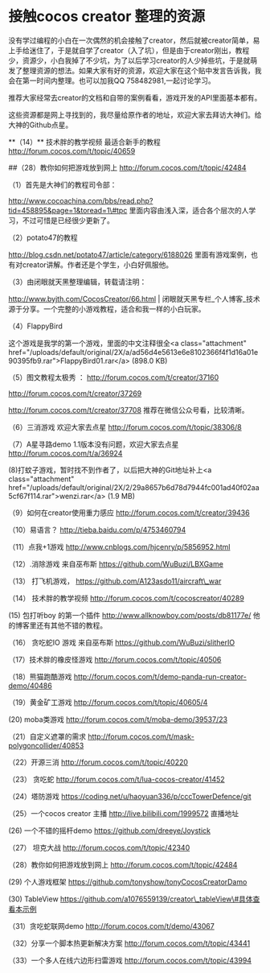 # 接触cocos creator 整理的资源

没有学过编程的小白在一次偶然的机会接触了creator，然后就被creator简单，易上手给迷住了，于是就自学了creator（入了坑），但是由于creator刚出，教程少，资源少，小白我掉了不少坑，为了以后学习creator的人少掉些坑，于是就萌发了整理资源的想法。如果大家有好的资源，欢迎大家在这个贴中发言告诉我，我会在第一时间内整理。也可以加我QQ 758482981,一起讨论学习。

推荐大家经常去creator的文档和自带的案例看看，游戏开发的API里面基本都有。

这些资源都是网上寻找到的，我尽量给原作者的地址，欢迎大家去拜访大神们。给大神的Github点星。

\*\*（14）\*\* 技术胖的教学视频 最适合新手的教程  http://forum.cocos.com/t/topic/40659

\#\#（28）教你如何把游戏放到网上  http://forum.cocos.com/t/topic/42484

（1）首先是大神们的教程司令部：

http://www.cocoachina.com/bbs/read.php?tid=458895&page=1&toread=1\#tpc    里面内容由浅入深，适合各个层次的人学习，不过可惜是已经很少更新了。

（2）potato47的教程

 http://blog.csdn.net/potato47/article/category/6188026 里面有游戏案例，也有对creator讲解。作者还是个学生，小白好佩服他。

（3）由闭眼就天黑整理编辑，转载请注明：

http://www.byjth.com/CocosCreator/66.html  \| 闭眼就天黑专栏\_个人博客\_技术源于分享。一个完整的小游戏教程，适合和我一样的小白玩家。

（4）FlappyBird 

这个游戏是我学的第一个游戏，里面的中文注释很全&lt;a class="attachment" href="/uploads/default/original/2X/a/ad56d4e5613e6e8102366f4f1d16a01e90395fb9.rar"&gt;FlappyBird01.rar&lt;/a&gt; \(898.0 KB\)

（5）图文教程太极秀 ： http://forum.cocos.com/t/creator/37160   

 http://forum.cocos.com/t/creator/37269

 http://forum.cocos.com/t/creator/37708 推荐在微信公众号看，比较清晰。

（6）三消游戏 欢迎大家去点星   http://forum.cocos.com/t/topic/38306/8

（7）A星寻路demo  1.1版本没有问题，欢迎大家去点星   http://forum.cocos.com/t/a/36924

 \(8\)打蚊子游戏，暂时找不到作者了，以后把大神的Git地址补上&lt;a class="attachment" href="/uploads/default/original/2X/2/29a8657b6d78d7944fc001ad40f02aa5cf67f114.rar"&gt;wenzi.rar&lt;/a&gt; \(1.9 MB\)

（9）如何在creator使用重力感应 http://forum.cocos.com/t/creator/39436

（10）易语言？ http://tieba.baidu.com/p/4753460794

（11）点我+1游戏 http://www.cnblogs.com/hjcenry/p/5856952.html

（12）.消除游戏  来自巫布斯  https://github.com/WuBuzi/LBXGame

（13） 打飞机游戏，  https://github.com/A123asdo11/aircraft\_war 

（14） 技术胖的教学视频 http://forum.cocos.com/t/cocoscreator/40289

\(15\) 包打听boy 的第一个插件   http://www.allknowboy.com/posts/db81177e/   他的博客里还有其他不错的教程。

（16） 贪吃蛇IO 游戏 来自巫布斯  https://github.com/WuBuzi/slitherIO

（17）技术胖的橡皮怪游戏  http://forum.cocos.com/t/topic/40506

（18）熊猫跑酷游戏 http://forum.cocos.com/t/demo-panda-run-creator-demo/40486

（19）黄金矿工游戏   http://forum.cocos.com/t/topic/40605/4

  \(20\) moba类游戏  http://forum.cocos.com/t/moba-demo/39537/23

（21）自定义遮罩的需求  http://forum.cocos.com/t/mask-polygoncollider/40853

（22）开源三消 http://forum.cocos.com/t/topic/40220

（23） 贪吃蛇 http://forum.cocos.com/t/lua-cocos-creator/41452

（24）塔防游戏 https://coding.net/u/haoyuan336/p/cccTowerDefence/git

（25）一个cocos creator 主播  http://live.bilibili.com/1999572  直播地址

\(26\) 一个不错的摇杆demo   https://github.com/dreeye/Joystick

 （27） 坦克大战  http://forum.cocos.com/t/topic/42340

（28）教你如何把游戏放到网上  http://forum.cocos.com/t/topic/42484

\(29\) 个人游戏框架 https://github.com/tonyshow/tonyCocosCreatorDamo

\(30\) TableView  https://github.com/a1076559139/creator\_tableView\#具体查看本示例

（31）贪吃蛇联网demo  http://forum.cocos.com/t/demo/43067

（32）分享一个脚本热更新解决方案  http://forum.cocos.com/t/topic/43441

（33）一个多人在线六边形扫雷游戏  http://forum.cocos.com/t/topic/43994

